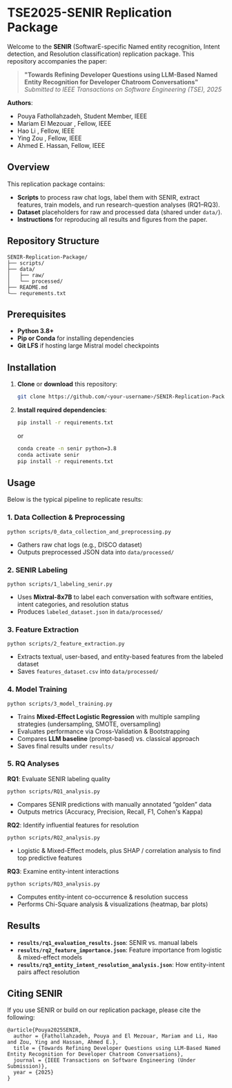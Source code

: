 # TSE2025-SENIR Replication Package
Welcome to the **SENIR** (SoftwarE-specific Named entity recognition, Intent detection, and Resolution classification) replication package. This repository accompanies the paper:

> **"Towards Refining Developer Questions using LLM-Based Named Entity Recognition for Developer Chatroom Conversations"**  
> *Submitted to IEEE Transactions on Software Engineering (TSE), 2025*

**Authors**:  
- Pouya Fathollahzadeh, Student Member, IEEE  
- Mariam El Mezouar , Fellow, IEEE  
- Hao Li , Fellow, IEEE  
- Ying Zou , Fellow, IEEE  
- Ahmed E. Hassan, Fellow, IEEE  

## Overview
This replication package contains:
- **Scripts** to process raw chat logs, label them with SENIR, extract features, train models, and run research-question analyses (RQ1–RQ3).
- **Dataset** placeholders for raw and processed data (shared under `data/`).
- **Instructions** for reproducing all results and figures from the paper.

## Repository Structure

```
SENIR-Replication-Package/
├── scripts/
├── data/
│   ├── raw/               
│   └── processed/
├── README.md
└—— requrements.txt
```

## Prerequisites

- **Python 3.8+**  
- **Pip or Conda** for installing dependencies  
- **Git LFS** if hosting large Mistral model checkpoints  

## Installation

1. **Clone** or **download** this repository:
   ```bash
   git clone https://github.com/<your-username>/SENIR-Replication-Package.git
   ```
2. **Install required dependencies**:
   ```bash
   pip install -r requirements.txt
   ```
   or  
   ```bash
   conda create -n senir python=3.8
   conda activate senir
   pip install -r requirements.txt
   ```

## Usage

Below is the typical pipeline to replicate results:

### 1. Data Collection & Preprocessing

```
python scripts/0_data_collection_and_preprocessing.py
```
- Gathers raw chat logs (e.g., DISCO dataset)  
- Outputs preprocessed JSON data into `data/processed/`

### 2. SENIR Labeling

```
python scripts/1_labeling_senir.py
```
- Uses **Mixtral-8x7B** to label each conversation with software entities, intent categories, and resolution status  
- Produces `labeled_dataset.json` in `data/processed/`

### 3. Feature Extraction

```
python scripts/2_feature_extraction.py
```
- Extracts textual, user-based, and entity-based features from the labeled dataset  
- Saves `features_dataset.csv` into `data/processed/`

### 4. Model Training

```
python scripts/3_model_training.py
```
- Trains **Mixed-Effect Logistic Regression** with multiple sampling strategies (undersampling, SMOTE, oversampling)  
- Evaluates performance via Cross-Validation & Bootstrapping  
- Compares **LLM baseline** (prompt-based) vs. classical approach  
- Saves final results under `results/`

### 5. RQ Analyses

**RQ1**: Evaluate SENIR labeling quality
```
python scripts/RQ1_analysis.py
```
- Compares SENIR predictions with manually annotated “golden” data
- Outputs metrics (Accuracy, Precision, Recall, F1, Cohen's Kappa)

**RQ2**: Identify influential features for resolution
```
python scripts/RQ2_analysis.py
```
- Logistic & Mixed-Effect models, plus SHAP / correlation analysis to find top predictive features

**RQ3**: Examine entity-intent interactions
```
python scripts/RQ3_analysis.py
```
- Computes entity-intent co-occurrence & resolution success
- Performs Chi-Square analysis & visualizations (heatmap, bar plots)

## Results

- **`results/rq1_evaluation_results.json`**: SENIR vs. manual labels  
- **`results/rq2_feature_importance.json`**: Feature importance from logistic & mixed-effect models  
- **`results/rq3_entity_intent_resolution_analysis.json`**: How entity-intent pairs affect resolution  

## Citing SENIR

If you use SENIR or build on our replication package, please cite the following:

```
@article{Pouya2025SENIR,
  author = {Fathollahzadeh, Pouya and El Mezouar, Mariam and Li, Hao and Zou, Ying and Hassan, Ahmed E.},
  title = {Towards Refining Developer Questions using LLM-Based Named Entity Recognition for Developer Chatroom Conversations},
  journal = {IEEE Transactions on Software Engineering (Under Submission)},
  year = {2025}
}
```



